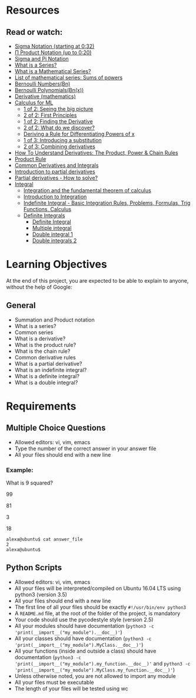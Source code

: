 # Resources

## Read or watch:

- [Sigma Notation (starting at 0:32)](https://intranet.aluswe.com/rltoken/P4fEYMawMBvqymRql00qHA)
- [Π Product Notation (up to 0:20)](https://intranet.aluswe.com/rltoken/5rAMe6XcuFDno3ecCmejdg)
- [Sigma and Pi Notation](https://intranet.aluswe.com/rltoken/1zMUM5UUz7YtAZKzptDvuw)
- [What is a Series?](https://intranet.aluswe.com/rltoken/iJ0YYA20wFZNnp15bgGhcw)
- [What is a Mathematical Series?](https://intranet.aluswe.com/rltoken/M0rFk_i4FmeQ1Si1HKbaxA)
- [List of mathematical series: Sums of powers](https://intranet.aluswe.com/rltoken/huUW8erf_Bz3DxzYokoCVQ)
- [Bernoulli Numbers(Bn)](https://intranet.aluswe.com/rltoken/o68vP3f1ymgxBPhgvJmgDw)
- [Bernoulli Polynomials(Bn(x))](https://intranet.aluswe.com/rltoken/D2SDK5ZVnpUQQqmkC8Q62g)
- [Derivative (mathematics)](https://intranet.aluswe.com/rltoken/LSGWGR8_cys_7ybRqSqkqQ)
- [Calculus for ML](https://intranet.aluswe.com/rltoken/3oYk65Z4g1MFnjXWhiIpXg)
  - [1 of 2: Seeing the big picture](https://intranet.aluswe.com/rltoken/b5GdixDURnuntAJn3bWK7A)
  - [2 of 2: First Principles](https://intranet.aluswe.com/rltoken/LAL1_omub3ICzvo8P8B4Qg)
  - [1 of 2: Finding the Derivative](https://intranet.aluswe.com/rltoken/oOeoqvmX6kA02y40vYO1bw)
  - [2 of 2: What do we discover?](https://intranet.aluswe.com/rltoken/XojGWpFp_yX2_2bxahzOCg)
  - [Deriving a Rule for Differentiating Powers of x](https://intranet.aluswe.com/rltoken/OeYMIwWGnZ34D36mJxexxA)
  - [1 of 3: Introducing a substitution](https://intranet.aluswe.com/rltoken/9tHeZ4GUJ_wRuU4YHuUDGw)
  - [2 of 3: Combining derivatives](https://intranet.aluswe.com/rltoken/tu66SYRbAREphTwKmUT40w)
- [How To Understand Derivatives: The Product, Power & Chain Rules](https://intranet.aluswe.com/rltoken/xFkYYaEvXFes0bEqCU3YDA)
- [Product Rule](https://intranet.aluswe.com/rltoken/tHX3B-KTU0kSpwZtvifpCw)
- [Common Derivatives and Integrals](https://intranet.aluswe.com/rltoken/Vod8q1XaReOKFxPVXhWo9A)
- [Introduction to partial derivatives](https://intranet.aluswe.com/rltoken/Tp8KBKLxIMuhGsUrE9bgOQ)
- [Partial derivatives - How to solve?](https://intranet.aluswe.com/rltoken/LGqjU3wWvf_cDaB-IkTKJw)
- [Integral](https://intranet.aluswe.com/rltoken/npuxaCylZuGoKm2cKqfL2A)
  - [Integration and the fundamental theorem of calculus](https://intranet.aluswe.com/rltoken/gh0eQv6M_8XpZY6Bxw9sOg)
  - [Introduction to Integration](https://intranet.aluswe.com/rltoken/Um2RSz0K2oCqzP9f8hJ9gw)
  - [Indefinite Integral - Basic Integration Rules, Problems, Formulas, Trig Functions, Calculus](https://intranet.aluswe.com/rltoken/ZO6-7vo9cDgtdpyuzhHXYQ)
  - [Definite Integrals](https://intranet.aluswe.com/rltoken/3mbCvI5FZ-xhPMUOu7qUkA)
    - [Definite Integral](https://intranet.aluswe.com/rltoken/fyk3fzzszQoZfMhMRi261Q)
    - [Multiple integral](https://intranet.aluswe.com/rltoken/HB0sv-XWeiyNScbhFaF3OQ)
    - [Double integral 1](https://intranet.aluswe.com/rltoken/G-06hjW1ySnS7JFJ78_p9w)
    - [Double integrals 2](https://intranet.aluswe.com/rltoken/OKsO-FvxZHiTaHwNTB86lQ)

# Learning Objectives

At the end of this project, you are expected to be able to explain to anyone, without the help of Google:

## General

- Summation and Product notation
- What is a series?
- Common series
- What is a derivative?
- What is the product rule?
- What is the chain rule?
- Common derivative rules
- What is a partial derivative?
- What is an indefinite integral?
- What is a definite integral?
- What is a double integral?

# Requirements

## Multiple Choice Questions

- Allowed editors: vi, vim, emacs
- Type the number of the correct answer in your answer file
- All your files should end with a new line

### Example:

What is 9 squared?

99

81

3

18

````
alexa@ubuntu$ cat answer_file
2
alexa@ubuntu$
````

## Python Scripts

- Allowed editors: vi, vim, emacs
- All your files will be interpreted/compiled on Ubuntu 16.04 LTS using python3 (version 3.5)
- All your files should end with a new line
- The first line of all your files should be exactly `#!/usr/bin/env python3`
- A `README.md` file, at the root of the folder of the project, is mandatory
- Your code should use the pycodestyle style (version 2.5)
- All your modules should have documentation (`python3 -c 'print(__import__("my_module").__doc__)'`)
- All your classes should have documentation (`python3 -c 'print(__import__("my_module").MyClass.__doc__)'`)
- All your functions (inside and outside a class) should have documentation (`python3 -c 'print(__import__("my_module").my_function.__doc__)'` and `python3 -c 'print(__import__("my_module").MyClass.my_function.__doc__)'`)
- Unless otherwise noted, you are not allowed to import any module
- All your files must be executable
- The length of your files will be tested using wc

